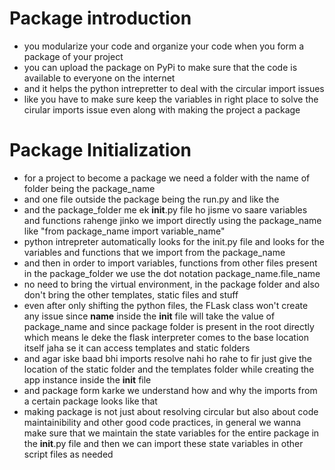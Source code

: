 # Package introduction

- you modularize your code and organize your code when you form a package of your project
- you can upload the package on PyPi to make sure that the code is available to everyone on the internet
- and it helps the python intrepretter to deal with the circular import issues
- like you have to make sure keep the variables in right place to solve the cirular imports issue even along with making the project a package

# Package Initialization

- for a project to become a package we need a folder with the name of folder being the package_name
- and one file outside the package being the run.py and like the 
- and the package_folder me ek __init__.py file ho jisme vo saare variables and functions rahenge jinko we import directly using the package_name like "from package_name import variable_name"
- python intrepreter automatically looks for the init.py file and looks for the variables and functions that we import from the package_name
- and then in order to import variables, functions from other files present in the package_folder we use the dot notation package_name.file_name  
- no need to bring the virtual environment, in the package folder and also don't bring the other templates, static files and stuff
- even after only shifting the python files, the FLask class won't create any issue since __name__ inside the __init__ file will take the value of package_name and since package folder is present in the root directly which means le deke the flask interpreter comes to the base location itself jaha se it can access templates and static folders
- and agar iske baad bhi imports resolve nahi ho rahe to fir just give the location of the static folder and the templates folder while creating the app instance inside the __init__ file 
- and package form karke we understand how and why the imports from a certain package looks like that 
- making package is not just about resolving circular but also about code maintainibility and other good code practices, in general we wanna make sure that we maintain the state variables for the entire package in the __init__.py file and then we can import these state variables in other script files as needed